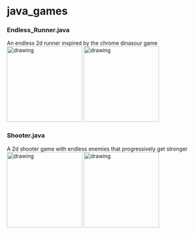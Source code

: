 # java_games



### Endless_Runner.java
An endless 2d runner inspired by the chrome dinasour game  
<img src="https://user-images.githubusercontent.com/85774651/215295221-f2eda8b9-0a70-4426-8078-b93c8551bd55.png" alt="drawing" width="200"/>
<img src="https://user-images.githubusercontent.com/85774651/215295263-0859855c-3b9e-4fe4-a47a-4a8ad742d507.png" alt="drawing" width="200"/>


### Shooter.java
A 2d shooter game with endless enemies that progressively get stronger  
<img src="https://user-images.githubusercontent.com/85774651/215297727-8c84f176-a3a9-42dd-8aa1-cfd444251826.png" alt="drawing" width="200"/>
<img src="https://user-images.githubusercontent.com/85774651/215297959-9ff07470-8205-421c-9ff7-155b04580321.png" alt="drawing" width="200"/>



